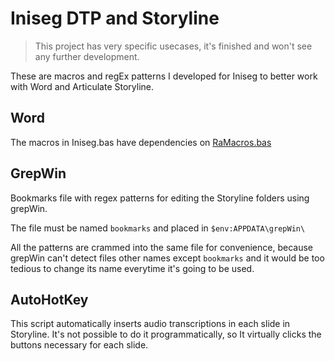 # Iniseg DTP and Storyline

> This project has very specific usecases, it's finished and won't see any further development.

These are macros and regEx patterns I developed for Iniseg to better work with Word and Articulate Storyline.

## Word

The macros in Iniseg.bas have dependencies on [RaMacros.bas](https://github.com/RaRodRos/word-macros/blob/master/RaMacros.bas)

## GrepWin

Bookmarks file with regex patterns for editing the Storyline folders using grepWin.

The file must be named `bookmarks` and placed in `$env:APPDATA\grepWin\`

All the patterns are crammed into the same file for convenience, because grepWin can't detect files other names except `bookmarks` and it would be too tedious to change its name everytime it's going to be used.

## AutoHotKey

This script automatically inserts audio transcriptions in each slide in Storyline. It's not possible to do it programmatically, so It virtually clicks the buttons necessary for each slide.
